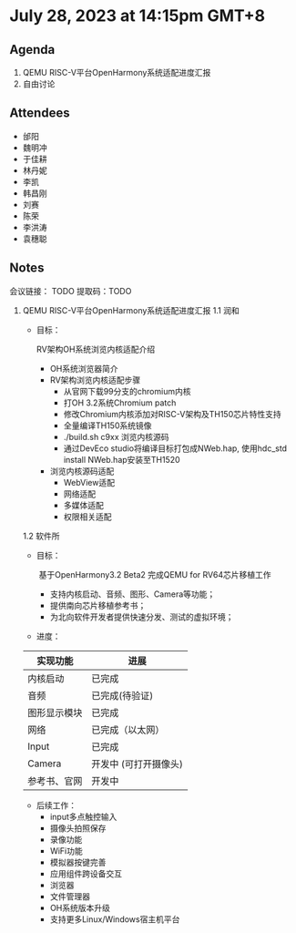 # July 28, 2023 at 14:15pm GMT+8

## Agenda
1. QEMU RISC-V平台OpenHarmony系统适配进度汇报 
2. 自由讨论

## Attendees
- 邰阳
- 魏明冲
- 于佳耕
- 林丹妮
- 李凯
- 韩昌刚
- 刘赛
- 陈荣
- 李洪涛
- 袁穗聪

## Notes

会议链接： TODO
提取码：TODO

1. QEMU RISC-V平台OpenHarmony系统适配进度汇报
   1.1 润和

   - 目标：
   
     RV架构OH系统浏览内核适配介绍
     
      - OH系统浏览器简介
      - RV架构浏览内核适配步骤
        - 从官网下载99分支的chromium内核
        - 打OH 3.2系统Chromium patch
        - 修改Chromium内核添加对RISC-V架构及TH150芯片特性支持
        - 全量编译TH150系统镜像
        - ./build.sh c9xx 浏览内核源码
        - 通过DevEco studio将编译目标打包成NWeb.hap, 使用hdc_std install NWeb.hap安装至TH1520
      - 浏览内核源码适配
        - WebView适配
        - 网络适配
        - 多媒体适配
        - 权限相关适配
        
   1.2 软件所

   - 目标：

     ​    基于OpenHarmony3.2 Beta2 完成QEMU for RV64芯片移植工作

     - 支持内核启动、音频、图形、Camera等功能；
     - 提供南向芯片移植参考书；
     - 为北向软件开发者提供快速分发、测试的虚拟环境；

   - 进度：

   | 实现功能     | 进展                       |
   | ------------ | -------------------------- |
   | 内核启动     | 已完成                     |
   | 音频         | 已完成(待验证)             |
   | 图形显示模块 | 已完成                     |
   | 网络         | 已完成（以太网）           |
   | Input        | 已完成                     |
   | Camera       | 开发中 (可打开摄像头)      |
   | 参考书、官网 | 开发中                     |

   - 后续工作：
     - input多点触控输入
     - 摄像头拍照保存
     - 录像功能
     - WiFi功能
     - 模拟器按键完善
     - 应用组件跨设备交互
     - 浏览器
     - 文件管理器
     - OH系统版本升级
     - 支持更多Linux/Windows宿主机平台

